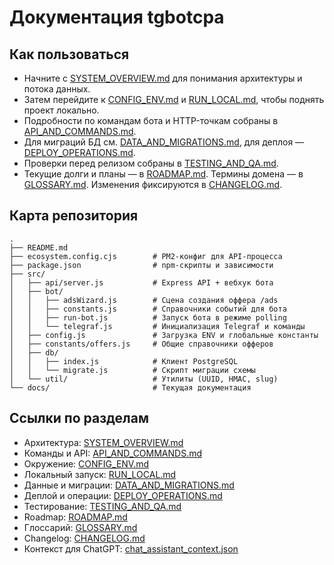 # Документация tgbotcpa

## Как пользоваться
- Начните с [SYSTEM_OVERVIEW.md](SYSTEM_OVERVIEW.md) для понимания архитектуры и потока данных.
- Затем перейдите к [CONFIG_ENV.md](CONFIG_ENV.md) и [RUN_LOCAL.md](RUN_LOCAL.md), чтобы поднять проект локально.
- Подробности по командам бота и HTTP-точкам собраны в [API_AND_COMMANDS.md](API_AND_COMMANDS.md).
- Для миграций БД см. [DATA_AND_MIGRATIONS.md](DATA_AND_MIGRATIONS.md), для деплоя — [DEPLOY_OPERATIONS.md](DEPLOY_OPERATIONS.md).
- Проверки перед релизом собраны в [TESTING_AND_QA.md](TESTING_AND_QA.md).
- Текущие долги и планы — в [ROADMAP.md](ROADMAP.md). Термины домена — в [GLOSSARY.md](GLOSSARY.md). Изменения фиксируются в [CHANGELOG.md](CHANGELOG.md).

## Карта репозитория
```
.
├── README.md
├── ecosystem.config.cjs        # PM2-конфиг для API-процесса
├── package.json                # npm-скрипты и зависимости
├── src/
│   ├── api/server.js           # Express API + вебхук бота
│   ├── bot/
│   │   ├── adsWizard.js        # Сцена создания оффера /ads
│   │   ├── constants.js        # Справочники событий для бота
│   │   ├── run-bot.js          # Запуск бота в режиме polling
│   │   └── telegraf.js         # Инициализация Telegraf и команды
│   ├── config.js               # Загрузка ENV и глобальные константы
│   ├── constants/offers.js     # Общие справочники офферов
│   ├── db/
│   │   ├── index.js            # Клиент PostgreSQL
│   │   └── migrate.js          # Скрипт миграции схемы
│   └── util/                   # Утилиты (UUID, HMAC, slug)
└── docs/                       # Текущая документация
```

## Ссылки по разделам
- Архитектура: [SYSTEM_OVERVIEW.md](SYSTEM_OVERVIEW.md)
- Команды и API: [API_AND_COMMANDS.md](API_AND_COMMANDS.md)
- Окружение: [CONFIG_ENV.md](CONFIG_ENV.md)
- Локальный запуск: [RUN_LOCAL.md](RUN_LOCAL.md)
- Данные и миграции: [DATA_AND_MIGRATIONS.md](DATA_AND_MIGRATIONS.md)
- Деплой и операции: [DEPLOY_OPERATIONS.md](DEPLOY_OPERATIONS.md)
- Тестирование: [TESTING_AND_QA.md](TESTING_AND_QA.md)
- Roadmap: [ROADMAP.md](ROADMAP.md)
- Глоссарий: [GLOSSARY.md](GLOSSARY.md)
- Changelog: [CHANGELOG.md](CHANGELOG.md)
- Контекст для ChatGPT: [chat_assistant_context.json](chat_assistant_context.json)
